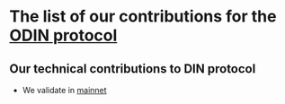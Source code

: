 # The list of our contributions for the [ODIN protocol](https://odinprotocol.io/)

## Our technical contributions to DIN protocol

- We validate in [mainnet](https://odin-scan.web.app/validators/odinvaloper14da0ag6pcf7hlgh54unm8udcm8flctna3djra7)